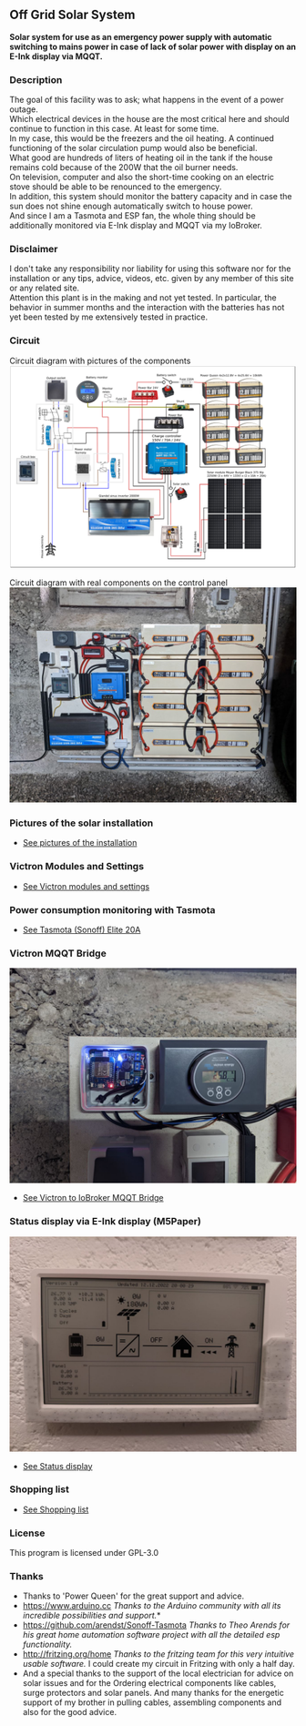 ## Off Grid Solar System
   **Solar system for use as an emergency power supply with automatic switching to mains power in case of lack of solar 
     power with display on an E-Ink display via MQQT.**

### Description
   The goal of this facility was to ask; what happens in the event of a power outage.  
   Which electrical devices in the house are the most critical here and should continue to function in this case.
   At least for some time.  
   In my case, this would be the freezers and the oil heating.
   A continued functioning of the solar circulation pump would also be beneficial.  
   What good are hundreds of liters of heating oil in the tank if the house remains cold because of the 200W that the oil burner needs.  
   On television, computer and also the short-time cooking on an electric stove should be able to be renounced to the emergency.  
   In addition, this system should monitor the battery capacity and in case the sun does not shine enough automatically switch to house power.  
   And since I am a Tasmota and ESP fan, the whole thing should be additionally monitored via E-Ink display and MQQT via my IoBroker.

### Disclaimer
   I don't take any responsibility nor liability for using this software nor for the 
   installation or any tips, advice, videos, etc. given by any member of this site or any related site.  
   Attention this plant is in the making and not yet tested.
   In particular, the behavior in summer months and the interaction with the batteries has not yet been tested by me
   extensively tested in practice. 

### Circuit
   Circuit diagram with pictures of the components   
   ![Circuit](images/Circuit.png "Figure 2")

   Circuit diagram with real components on the control panel
   ![Circuit on the control panel](images/SolarPlant.png "Solar plant")

### Pictures of the solar installation
  * [See pictures of the installation](docs/TheSolarInstallation.md)

### Victron Modules and Settings
  * [See Victron modules and settings](docs/Victron.md)

### Power consumption monitoring with Tasmota
  * [See Tasmota (Sonoff) Elite 20A](docs/Tasmota.md)

### Victron MQQT Bridge
   ![BridgeBox](./mqqtbridge/circuit/BridgeBox.png "BridgeBox")
  * [See Victron to IoBroker MQQT Bridge](docs/VictronMQQTBridge.md)

### Status display via  E-Ink display (M5Paper)
   ![Circuit](./images/M5Paper.png "M5Paper")
  * [See Status display](docs/StatusDisplay.md)

### Shopping list
  * [See Shopping list](docs/ShoppingList.md)

### License
   This program is licensed under GPL-3.0

### Thanks
   * Thanks to 'Power Queen' for the great support and advice.
   * https://www.arduino.cc
     *Thanks to the Arduino community with all its incredible possibilities and support.** 
   * https://github.com/arendst/Sonoff-Tasmota
     *Thanks to Theo Arends for his great home automation software project with all the detailed esp functionality.*
   * http://fritzing.org/home
     *Thanks to the fritzing team for this very intuitive usable software.* 
     I could create my circuit in Fritzing with only a half day.
   * And a special thanks to the support of the local electrician for advice on solar issues and for the 
     Ordering electrical components like cables, surge protectors and solar panels.
     And many thanks for the energetic support of my brother in pulling cables, assembling
     components and also for the good advice.
   